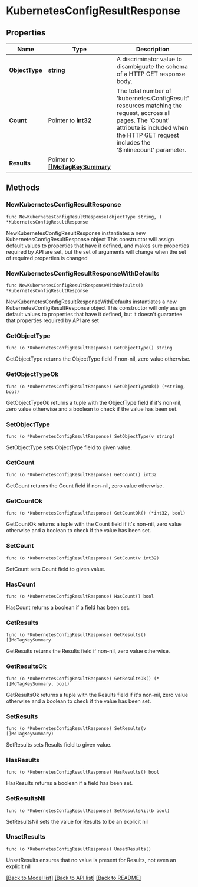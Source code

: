 # KubernetesConfigResultResponse

## Properties

Name | Type | Description | Notes
------------ | ------------- | ------------- | -------------
**ObjectType** | **string** | A discriminator value to disambiguate the schema of a HTTP GET response body. | 
**Count** | Pointer to **int32** | The total number of &#39;kubernetes.ConfigResult&#39; resources matching the request, accross all pages. The &#39;Count&#39; attribute is included when the HTTP GET request includes the &#39;$inlinecount&#39; parameter. | [optional] 
**Results** | Pointer to [**[]MoTagKeySummary**](MoTagKeySummary.md) |  | [optional] 

## Methods

### NewKubernetesConfigResultResponse

`func NewKubernetesConfigResultResponse(objectType string, ) *KubernetesConfigResultResponse`

NewKubernetesConfigResultResponse instantiates a new KubernetesConfigResultResponse object
This constructor will assign default values to properties that have it defined,
and makes sure properties required by API are set, but the set of arguments
will change when the set of required properties is changed

### NewKubernetesConfigResultResponseWithDefaults

`func NewKubernetesConfigResultResponseWithDefaults() *KubernetesConfigResultResponse`

NewKubernetesConfigResultResponseWithDefaults instantiates a new KubernetesConfigResultResponse object
This constructor will only assign default values to properties that have it defined,
but it doesn't guarantee that properties required by API are set

### GetObjectType

`func (o *KubernetesConfigResultResponse) GetObjectType() string`

GetObjectType returns the ObjectType field if non-nil, zero value otherwise.

### GetObjectTypeOk

`func (o *KubernetesConfigResultResponse) GetObjectTypeOk() (*string, bool)`

GetObjectTypeOk returns a tuple with the ObjectType field if it's non-nil, zero value otherwise
and a boolean to check if the value has been set.

### SetObjectType

`func (o *KubernetesConfigResultResponse) SetObjectType(v string)`

SetObjectType sets ObjectType field to given value.


### GetCount

`func (o *KubernetesConfigResultResponse) GetCount() int32`

GetCount returns the Count field if non-nil, zero value otherwise.

### GetCountOk

`func (o *KubernetesConfigResultResponse) GetCountOk() (*int32, bool)`

GetCountOk returns a tuple with the Count field if it's non-nil, zero value otherwise
and a boolean to check if the value has been set.

### SetCount

`func (o *KubernetesConfigResultResponse) SetCount(v int32)`

SetCount sets Count field to given value.

### HasCount

`func (o *KubernetesConfigResultResponse) HasCount() bool`

HasCount returns a boolean if a field has been set.

### GetResults

`func (o *KubernetesConfigResultResponse) GetResults() []MoTagKeySummary`

GetResults returns the Results field if non-nil, zero value otherwise.

### GetResultsOk

`func (o *KubernetesConfigResultResponse) GetResultsOk() (*[]MoTagKeySummary, bool)`

GetResultsOk returns a tuple with the Results field if it's non-nil, zero value otherwise
and a boolean to check if the value has been set.

### SetResults

`func (o *KubernetesConfigResultResponse) SetResults(v []MoTagKeySummary)`

SetResults sets Results field to given value.

### HasResults

`func (o *KubernetesConfigResultResponse) HasResults() bool`

HasResults returns a boolean if a field has been set.

### SetResultsNil

`func (o *KubernetesConfigResultResponse) SetResultsNil(b bool)`

 SetResultsNil sets the value for Results to be an explicit nil

### UnsetResults
`func (o *KubernetesConfigResultResponse) UnsetResults()`

UnsetResults ensures that no value is present for Results, not even an explicit nil

[[Back to Model list]](../README.md#documentation-for-models) [[Back to API list]](../README.md#documentation-for-api-endpoints) [[Back to README]](../README.md)


